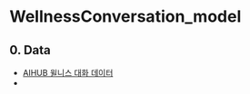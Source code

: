 # WellnessConversation_model

## 0. Data
- [AIHUB  윌니스 대화 데이터](https://aihub.or.kr/keti_data_board/language_intelligence)
- 
 
